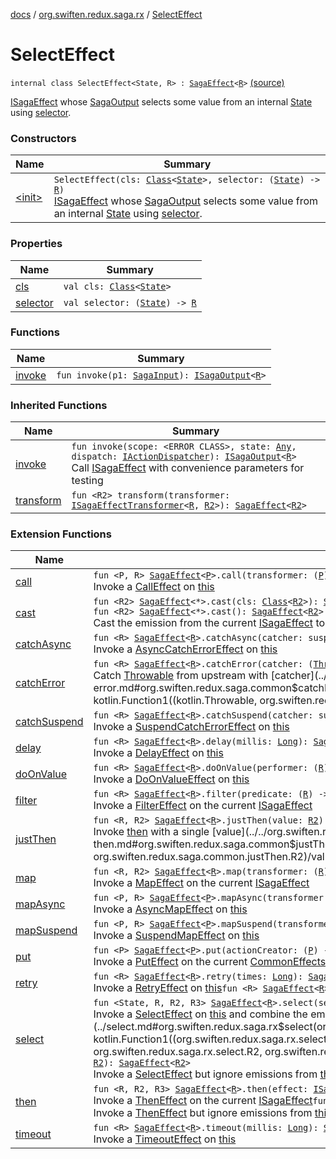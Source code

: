 [docs](../../index.md) / [org.swiften.redux.saga.rx](../index.md) / [SelectEffect](./index.md)

# SelectEffect

`internal class SelectEffect<State, R> : `[`SagaEffect`](../../org.swiften.redux.saga.common/-saga-effect/index.md)`<`[`R`](index.md#R)`>` [(source)](https://github.com/protoman92/KotlinRedux/tree/master/common/common-rx-saga/src/main/kotlin/org/swiften/redux/saga/rx/SelectEffect.kt#L18)

[ISagaEffect](../../org.swiften.redux.saga.common/-i-saga-effect.md) whose [SagaOutput](../-saga-output/index.md) selects some value from an internal [State](index.md#State) using
[selector](selector.md).

### Constructors

| Name | Summary |
|---|---|
| [&lt;init&gt;](-init-.md) | `SelectEffect(cls: `[`Class`](http://docs.oracle.com/javase/6/docs/api/java/lang/Class.html)`<`[`State`](index.md#State)`>, selector: (`[`State`](index.md#State)`) -> `[`R`](index.md#R)`)`<br>[ISagaEffect](../../org.swiften.redux.saga.common/-i-saga-effect.md) whose [SagaOutput](../-saga-output/index.md) selects some value from an internal [State](index.md#State) using [selector](selector.md). |

### Properties

| Name | Summary |
|---|---|
| [cls](cls.md) | `val cls: `[`Class`](http://docs.oracle.com/javase/6/docs/api/java/lang/Class.html)`<`[`State`](index.md#State)`>` |
| [selector](selector.md) | `val selector: (`[`State`](index.md#State)`) -> `[`R`](index.md#R) |

### Functions

| Name | Summary |
|---|---|
| [invoke](invoke.md) | `fun invoke(p1: `[`SagaInput`](../../org.swiften.redux.saga.common/-saga-input/index.md)`): `[`ISagaOutput`](../../org.swiften.redux.saga.common/-i-saga-output/index.md)`<`[`R`](index.md#R)`>` |

### Inherited Functions

| Name | Summary |
|---|---|
| [invoke](../../org.swiften.redux.saga.common/-saga-effect/invoke.md) | `fun invoke(scope: <ERROR CLASS>, state: `[`Any`](https://kotlinlang.org/api/latest/jvm/stdlib/kotlin/-any/index.html)`, dispatch: `[`IActionDispatcher`](../../org.swiften.redux.core/-i-action-dispatcher.md)`): `[`ISagaOutput`](../../org.swiften.redux.saga.common/-i-saga-output/index.md)`<`[`R`](../../org.swiften.redux.saga.common/-saga-effect/index.md#R)`>`<br>Call [ISagaEffect](../../org.swiften.redux.saga.common/-i-saga-effect.md) with convenience parameters for testing |
| [transform](../../org.swiften.redux.saga.common/-saga-effect/transform.md) | `fun <R2> transform(transformer: `[`ISagaEffectTransformer`](../../org.swiften.redux.saga.common/-i-saga-effect-transformer.md)`<`[`R`](../../org.swiften.redux.saga.common/-saga-effect/index.md#R)`, `[`R2`](../../org.swiften.redux.saga.common/-saga-effect/transform.md#R2)`>): `[`SagaEffect`](../../org.swiften.redux.saga.common/-saga-effect/index.md)`<`[`R2`](../../org.swiften.redux.saga.common/-saga-effect/transform.md#R2)`>` |

### Extension Functions

| Name | Summary |
|---|---|
| [call](../call.md) | `fun <P, R> `[`SagaEffect`](../../org.swiften.redux.saga.common/-saga-effect/index.md)`<`[`P`](../call.md#P)`>.call(transformer: (`[`P`](../call.md#P)`) -> <ERROR CLASS><`[`R`](../call.md#R)`>): `[`SagaEffect`](../../org.swiften.redux.saga.common/-saga-effect/index.md)`<`[`R`](../call.md#R)`>`<br>Invoke a [CallEffect](../-call-effect/index.md) on [this](../call/-this-.md) |
| [cast](../../org.swiften.redux.saga.common/cast.md) | `fun <R2> `[`SagaEffect`](../../org.swiften.redux.saga.common/-saga-effect/index.md)`<*>.cast(cls: `[`Class`](http://docs.oracle.com/javase/6/docs/api/java/lang/Class.html)`<`[`R2`](../../org.swiften.redux.saga.common/cast.md#R2)`>): `[`SagaEffect`](../../org.swiften.redux.saga.common/-saga-effect/index.md)`<`[`R2`](../../org.swiften.redux.saga.common/cast.md#R2)`>`<br>`fun <R2> `[`SagaEffect`](../../org.swiften.redux.saga.common/-saga-effect/index.md)`<*>.cast(): `[`SagaEffect`](../../org.swiften.redux.saga.common/-saga-effect/index.md)`<`[`R2`](../../org.swiften.redux.saga.common/cast.md#R2)`>`<br>Cast the emission from the current [ISagaEffect](../../org.swiften.redux.saga.common/-i-saga-effect.md) to [R2](../../org.swiften.redux.saga.common/cast.md#R2) if possible |
| [catchAsync](../../org.swiften.redux.saga.common/catch-async.md) | `fun <R> `[`SagaEffect`](../../org.swiften.redux.saga.common/-saga-effect/index.md)`<`[`R`](../../org.swiften.redux.saga.common/catch-async.md#R)`>.catchAsync(catcher: suspend <ERROR CLASS>.(`[`Throwable`](https://kotlinlang.org/api/latest/jvm/stdlib/kotlin/-throwable/index.html)`) -> <ERROR CLASS><`[`R`](../../org.swiften.redux.saga.common/catch-async.md#R)`>): `[`SagaEffect`](../../org.swiften.redux.saga.common/-saga-effect/index.md)`<`[`R`](../../org.swiften.redux.saga.common/catch-async.md#R)`>`<br>Invoke a [AsyncCatchErrorEffect](../../org.swiften.redux.saga.common/-async-catch-error-effect/index.md) on [this](../../org.swiften.redux.saga.common/catch-async/-this-.md) |
| [catchError](../../org.swiften.redux.saga.common/catch-error.md) | `fun <R> `[`SagaEffect`](../../org.swiften.redux.saga.common/-saga-effect/index.md)`<`[`R`](../../org.swiften.redux.saga.common/catch-error.md#R)`>.catchError(catcher: (`[`Throwable`](https://kotlinlang.org/api/latest/jvm/stdlib/kotlin/-throwable/index.html)`) -> `[`R`](../../org.swiften.redux.saga.common/catch-error.md#R)`): `[`SagaEffect`](../../org.swiften.redux.saga.common/-saga-effect/index.md)`<`[`R`](../../org.swiften.redux.saga.common/catch-error.md#R)`>`<br>Catch [Throwable](https://kotlinlang.org/api/latest/jvm/stdlib/kotlin/-throwable/index.html) from upstream with [catcher](../../org.swiften.redux.saga.common/catch-error.md#org.swiften.redux.saga.common$catchError(org.swiften.redux.saga.common.SagaEffect((org.swiften.redux.saga.common.catchError.R)), kotlin.Function1((kotlin.Throwable, org.swiften.redux.saga.common.catchError.R)))/catcher) |
| [catchSuspend](../../org.swiften.redux.saga.common/catch-suspend.md) | `fun <R> `[`SagaEffect`](../../org.swiften.redux.saga.common/-saga-effect/index.md)`<`[`R`](../../org.swiften.redux.saga.common/catch-suspend.md#R)`>.catchSuspend(catcher: suspend <ERROR CLASS>.(`[`Throwable`](https://kotlinlang.org/api/latest/jvm/stdlib/kotlin/-throwable/index.html)`) -> `[`R`](../../org.swiften.redux.saga.common/catch-suspend.md#R)`): `[`SagaEffect`](../../org.swiften.redux.saga.common/-saga-effect/index.md)`<`[`R`](../../org.swiften.redux.saga.common/catch-suspend.md#R)`>`<br>Invoke a [SuspendCatchErrorEffect](../../org.swiften.redux.saga.common/-suspend-catch-error-effect/index.md) on [this](../../org.swiften.redux.saga.common/catch-suspend/-this-.md) |
| [delay](../../org.swiften.redux.saga.common/delay.md) | `fun <R> `[`SagaEffect`](../../org.swiften.redux.saga.common/-saga-effect/index.md)`<`[`R`](../../org.swiften.redux.saga.common/delay.md#R)`>.delay(millis: `[`Long`](https://kotlinlang.org/api/latest/jvm/stdlib/kotlin/-long/index.html)`): `[`SagaEffect`](../../org.swiften.redux.saga.common/-saga-effect/index.md)`<`[`R`](../../org.swiften.redux.saga.common/delay.md#R)`>`<br>Invoke a [DelayEffect](../../org.swiften.redux.saga.common/-delay-effect/index.md) on [this](../../org.swiften.redux.saga.common/delay/-this-.md) |
| [doOnValue](../../org.swiften.redux.saga.common/do-on-value.md) | `fun <R> `[`SagaEffect`](../../org.swiften.redux.saga.common/-saga-effect/index.md)`<`[`R`](../../org.swiften.redux.saga.common/do-on-value.md#R)`>.doOnValue(performer: (`[`R`](../../org.swiften.redux.saga.common/do-on-value.md#R)`) -> `[`Unit`](https://kotlinlang.org/api/latest/jvm/stdlib/kotlin/-unit/index.html)`): `[`SagaEffect`](../../org.swiften.redux.saga.common/-saga-effect/index.md)`<`[`R`](../../org.swiften.redux.saga.common/do-on-value.md#R)`>`<br>Invoke a [DoOnValueEffect](../../org.swiften.redux.saga.common/-do-on-value-effect/index.md) on [this](../../org.swiften.redux.saga.common/do-on-value/-this-.md) |
| [filter](../../org.swiften.redux.saga.common/filter.md) | `fun <R> `[`SagaEffect`](../../org.swiften.redux.saga.common/-saga-effect/index.md)`<`[`R`](../../org.swiften.redux.saga.common/filter.md#R)`>.filter(predicate: (`[`R`](../../org.swiften.redux.saga.common/filter.md#R)`) -> `[`Boolean`](https://kotlinlang.org/api/latest/jvm/stdlib/kotlin/-boolean/index.html)`): `[`SagaEffect`](../../org.swiften.redux.saga.common/-saga-effect/index.md)`<`[`R`](../../org.swiften.redux.saga.common/filter.md#R)`>`<br>Invoke a [FilterEffect](../../org.swiften.redux.saga.common/-filter-effect/index.md) on the current [ISagaEffect](../../org.swiften.redux.saga.common/-i-saga-effect.md) |
| [justThen](../../org.swiften.redux.saga.common/just-then.md) | `fun <R, R2> `[`SagaEffect`](../../org.swiften.redux.saga.common/-saga-effect/index.md)`<`[`R`](../../org.swiften.redux.saga.common/just-then.md#R)`>.justThen(value: `[`R2`](../../org.swiften.redux.saga.common/just-then.md#R2)`): `[`SagaEffect`](../../org.swiften.redux.saga.common/-saga-effect/index.md)`<`[`R2`](../../org.swiften.redux.saga.common/just-then.md#R2)`>`<br>Invoke [then](../../org.swiften.redux.saga.common/then.md) with a single [value](../../org.swiften.redux.saga.common/just-then.md#org.swiften.redux.saga.common$justThen(org.swiften.redux.saga.common.SagaEffect((org.swiften.redux.saga.common.justThen.R)), org.swiften.redux.saga.common.justThen.R2)/value) |
| [map](../../org.swiften.redux.saga.common/map.md) | `fun <R, R2> `[`SagaEffect`](../../org.swiften.redux.saga.common/-saga-effect/index.md)`<`[`R`](../../org.swiften.redux.saga.common/map.md#R)`>.map(transformer: (`[`R`](../../org.swiften.redux.saga.common/map.md#R)`) -> `[`R2`](../../org.swiften.redux.saga.common/map.md#R2)`): `[`SagaEffect`](../../org.swiften.redux.saga.common/-saga-effect/index.md)`<`[`R2`](../../org.swiften.redux.saga.common/map.md#R2)`>`<br>Invoke a [MapEffect](../../org.swiften.redux.saga.common/-map-effect/index.md) on the current [ISagaEffect](../../org.swiften.redux.saga.common/-i-saga-effect.md) |
| [mapAsync](../../org.swiften.redux.saga.common/map-async.md) | `fun <P, R> `[`SagaEffect`](../../org.swiften.redux.saga.common/-saga-effect/index.md)`<`[`P`](../../org.swiften.redux.saga.common/map-async.md#P)`>.mapAsync(transformer: suspend <ERROR CLASS>.(`[`P`](../../org.swiften.redux.saga.common/map-async.md#P)`) -> <ERROR CLASS><`[`R`](../../org.swiften.redux.saga.common/map-async.md#R)`>): `[`SagaEffect`](../../org.swiften.redux.saga.common/-saga-effect/index.md)`<`[`R`](../../org.swiften.redux.saga.common/map-async.md#R)`>`<br>Invoke a [AsyncMapEffect](../../org.swiften.redux.saga.common/-async-map-effect/index.md) on [this](../../org.swiften.redux.saga.common/map-async/-this-.md) |
| [mapSuspend](../../org.swiften.redux.saga.common/map-suspend.md) | `fun <P, R> `[`SagaEffect`](../../org.swiften.redux.saga.common/-saga-effect/index.md)`<`[`P`](../../org.swiften.redux.saga.common/map-suspend.md#P)`>.mapSuspend(transformer: suspend <ERROR CLASS>.(`[`P`](../../org.swiften.redux.saga.common/map-suspend.md#P)`) -> `[`R`](../../org.swiften.redux.saga.common/map-suspend.md#R)`): `[`SagaEffect`](../../org.swiften.redux.saga.common/-saga-effect/index.md)`<`[`R`](../../org.swiften.redux.saga.common/map-suspend.md#R)`>`<br>Invoke a [SuspendMapEffect](../../org.swiften.redux.saga.common/-suspend-map-effect/index.md) on [this](../../org.swiften.redux.saga.common/map-suspend/-this-.md) |
| [put](../../org.swiften.redux.saga.common/put.md) | `fun <P> `[`SagaEffect`](../../org.swiften.redux.saga.common/-saga-effect/index.md)`<`[`P`](../../org.swiften.redux.saga.common/put.md#P)`>.put(actionCreator: (`[`P`](../../org.swiften.redux.saga.common/put.md#P)`) -> `[`IReduxAction`](../../org.swiften.redux.core/-i-redux-action.md)`): `[`SagaEffect`](../../org.swiften.redux.saga.common/-saga-effect/index.md)`<`[`Any`](https://kotlinlang.org/api/latest/jvm/stdlib/kotlin/-any/index.html)`>`<br>Invoke a [PutEffect](../../org.swiften.redux.saga.common/-put-effect/index.md) on the current [CommonEffects](../../org.swiften.redux.saga.common/-common-effects/index.md) |
| [retry](../../org.swiften.redux.saga.common/retry.md) | `fun <R> `[`SagaEffect`](../../org.swiften.redux.saga.common/-saga-effect/index.md)`<`[`R`](../../org.swiften.redux.saga.common/retry.md#R)`>.retry(times: `[`Long`](https://kotlinlang.org/api/latest/jvm/stdlib/kotlin/-long/index.html)`): `[`SagaEffect`](../../org.swiften.redux.saga.common/-saga-effect/index.md)`<`[`R`](../../org.swiften.redux.saga.common/retry.md#R)`>`<br>Invoke a [RetryEffect](../../org.swiften.redux.saga.common/-retry-effect/index.md) on [this](../../org.swiften.redux.saga.common/retry/-this-.md)`fun <R> `[`SagaEffect`](../../org.swiften.redux.saga.common/-saga-effect/index.md)`<`[`R`](../../org.swiften.redux.saga.common/retry.md#R)`>.retry(times: `[`Int`](https://kotlinlang.org/api/latest/jvm/stdlib/kotlin/-int/index.html)`): `[`SagaEffect`](../../org.swiften.redux.saga.common/-saga-effect/index.md)`<`[`R`](../../org.swiften.redux.saga.common/retry.md#R)`>` |
| [select](../select.md) | `fun <State, R, R2, R3> `[`SagaEffect`](../../org.swiften.redux.saga.common/-saga-effect/index.md)`<`[`R`](../select.md#R)`>.select(selector: (`[`State`](../select.md#State)`) -> `[`R2`](../select.md#R2)`, combiner: (`[`R`](../select.md#R)`, `[`R2`](../select.md#R2)`) -> `[`R3`](../select.md#R3)`): `[`SagaEffect`](../../org.swiften.redux.saga.common/-saga-effect/index.md)`<`[`R3`](../select.md#R3)`>`<br>Invoke a [SelectEffect](./index.md) on [this](../select/-this-.md) and combine the emitted values with [combiner](../select.md#org.swiften.redux.saga.rx$select(org.swiften.redux.saga.common.SagaEffect((org.swiften.redux.saga.rx.select.R)), kotlin.Function1((org.swiften.redux.saga.rx.select.State, org.swiften.redux.saga.rx.select.R2)), kotlin.Function2((org.swiften.redux.saga.rx.select.R, org.swiften.redux.saga.rx.select.R2, org.swiften.redux.saga.rx.select.R3)))/combiner)`fun <State, R2> `[`SagaEffect`](../../org.swiften.redux.saga.common/-saga-effect/index.md)`<*>.select(selector: (`[`State`](../select.md#State)`) -> `[`R2`](../select.md#R2)`): `[`SagaEffect`](../../org.swiften.redux.saga.common/-saga-effect/index.md)`<`[`R2`](../select.md#R2)`>`<br>Invoke a [SelectEffect](./index.md) but ignore emissions from [this](../select/-this-.md) |
| [then](../../org.swiften.redux.saga.common/then.md) | `fun <R, R2, R3> `[`SagaEffect`](../../org.swiften.redux.saga.common/-saga-effect/index.md)`<`[`R`](../../org.swiften.redux.saga.common/then.md#R)`>.then(effect: `[`ISagaEffect`](../../org.swiften.redux.saga.common/-i-saga-effect.md)`<`[`R2`](../../org.swiften.redux.saga.common/then.md#R2)`>, combiner: (`[`R`](../../org.swiften.redux.saga.common/then.md#R)`, `[`R2`](../../org.swiften.redux.saga.common/then.md#R2)`) -> `[`R3`](../../org.swiften.redux.saga.common/then.md#R3)`): `[`SagaEffect`](../../org.swiften.redux.saga.common/-saga-effect/index.md)`<`[`R3`](../../org.swiften.redux.saga.common/then.md#R3)`>`<br>Invoke a [ThenEffect](../../org.swiften.redux.saga.common/-then-effect/index.md) on the current [ISagaEffect](../../org.swiften.redux.saga.common/-i-saga-effect.md)`fun <R, R2> `[`SagaEffect`](../../org.swiften.redux.saga.common/-saga-effect/index.md)`<`[`R`](../../org.swiften.redux.saga.common/then.md#R)`>.then(effect: `[`ISagaEffect`](../../org.swiften.redux.saga.common/-i-saga-effect.md)`<`[`R2`](../../org.swiften.redux.saga.common/then.md#R2)`>): `[`SagaEffect`](../../org.swiften.redux.saga.common/-saga-effect/index.md)`<`[`R2`](../../org.swiften.redux.saga.common/then.md#R2)`>`<br>Invoke a [ThenEffect](../../org.swiften.redux.saga.common/-then-effect/index.md) but ignore emissions from [this](../../org.swiften.redux.saga.common/then/-this-.md) |
| [timeout](../../org.swiften.redux.saga.common/timeout.md) | `fun <R> `[`SagaEffect`](../../org.swiften.redux.saga.common/-saga-effect/index.md)`<`[`R`](../../org.swiften.redux.saga.common/timeout.md#R)`>.timeout(millis: `[`Long`](https://kotlinlang.org/api/latest/jvm/stdlib/kotlin/-long/index.html)`): `[`SagaEffect`](../../org.swiften.redux.saga.common/-saga-effect/index.md)`<`[`R`](../../org.swiften.redux.saga.common/timeout.md#R)`>`<br>Invoke a [TimeoutEffect](../../org.swiften.redux.saga.common/-timeout-effect/index.md) on [this](../../org.swiften.redux.saga.common/timeout/-this-.md) |
